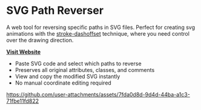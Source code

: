 # SVG Path Reverser

A web tool for reversing specific paths in SVG files. Perfect for creating svg animations with the [stroke-dashoffset](https://css-tricks.com/almanac/properties/s/stroke-dashoffset/) technique, where you need control over the drawing direction.

**[Visit Website](https://svg-reverse.daniel.sticker.name/)**

- Paste SVG code and select which paths to reverse
- Preserves all original attributes, classes, and comments  
- View and copy the modified SVG instantly
- No manual coordinate editing required

https://github.com/user-attachments/assets/7fda0d8d-9d4d-44ba-a1c3-71fbe11fd822


